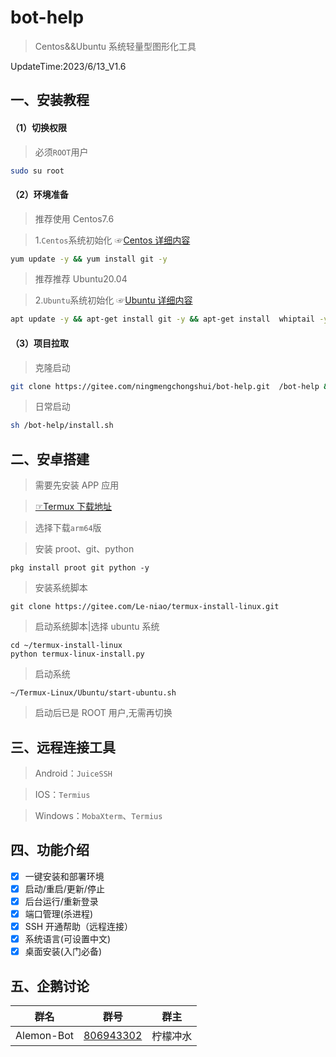 # bot-help

> Centos&&Ubuntu 系统轻量型图形化工具

UpdateTime:2023/6/13_V1.6

## 一、安装教程

#### （1）切换权限

> 必须`ROOT`用户

```sh
sudo su root
```

#### （2）环境准备

> 推荐使用 Centos7.6

> 1.`Centos`系统初始化 ☞[Centos 详细内容](./centos/README.md)

```sh
yum update -y && yum install git -y
```

> 推荐推荐 Ubuntu20.04

> 2.`Ubuntu`系统初始化 ☞[Ubuntu 详细内容](./ubuntu/README.md)

```sh
apt update -y && apt-get install git -y && apt-get install  whiptail -y
```

#### （3）项目拉取

> 克隆启动

```sh
git clone https://gitee.com/ningmengchongshui/bot-help.git  /bot-help && chmod +x /bot-help/*/*.sh && sh /bot-help/install.sh
```

> 日常启动

```sh
sh /bot-help/install.sh
```

## 二、安卓搭建

> 需要先安装 APP 应用

> [☞Termux 下载地址](https://github.com/termux/termux-app/releases)

> 选择下载`arm64`版

> 安装 proot、git、python

```shell
pkg install proot git python -y
```

> 安装系统脚本

```shell
git clone https://gitee.com/Le-niao/termux-install-linux.git
```

> 启动系统脚本|选择 ubuntu 系统

```shell
cd ~/termux-install-linux
python termux-linux-install.py
```

> 启动系统

```shell
~/Termux-Linux/Ubuntu/start-ubuntu.sh
```

> 启动后已是 ROOT 用户,无需再切换

## 三、远程连接工具

> Android：`JuiceSSH`

> IOS：`Termius`

> Windows：`MobaXterm`、`Termius`

## 四、功能介绍

- [x] 一键安装和部署环境
- [x] 启动/重启/更新/停止
- [x] 后台运行/重新登录
- [x] 端口管理(杀进程)
- [x] SSH 开通帮助（远程连接）
- [x] 系统语言(可设置中文)
- [x] 桌面安装(入门必备)

## 五、企鹅讨论

|    群名    |                        群号                         |   群主   |
| :--------: | :-------------------------------------------------: | :------: |
| Alemon-Bot | [806943302](https://jq.qq.com/?_wv=1027&k=AZ3Iigpq) | 柠檬冲水 |
